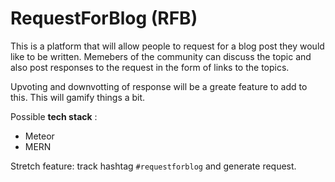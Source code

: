 RequestForBlog (RFB)
===

This is a platform that will allow people to request for a blog post they would like to be written. Memebers of the community can discuss the topic and also post responses to the request in the form of links to the topics.

Upvoting and downvotting of response will be a greate feature to add to this. This will gamify things a bit.

Possible  __tech stack__ :

- Meteor
- MERN

Stretch feature: track hashtag `#requestforblog` and generate request.
